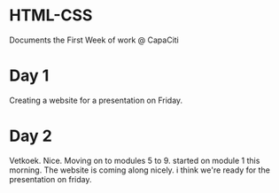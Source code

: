 # HTML-CSS
Documents the First Week of work @ CapaCiti
# Day 1
  Creating a website for a presentation on Friday.
# Day 2
  Vetkoek. Nice.
  Moving on to modules 5 to 9. started on module 1 this morning.
  The website is coming along nicely. i think we're ready for the presentation on friday.
